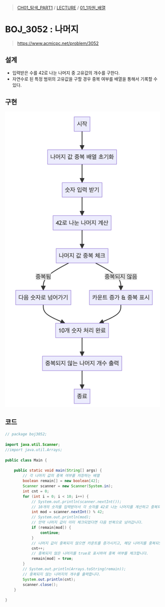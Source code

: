 > [CH01_탐색_PART1](../../) / [LECTURE](../) / [01_1차원_배열](./)

# BOJ_3052 : 나머지
> https://www.acmicpc.net/problem/3052

## 설계
- 입력받은 수를 42로 나눈 나머지 중 고유값의 개수를 구한다.
- 자연수로 된 특정 범위의 고유값을 구할 경우 중복 여부를 배열을 통해서 기록할 수 있다.

## 구현
![BOJ_3052](./BOJ_3052.png)

## 코드
```java
// package boj3052;

import java.util.Scanner;
//import java.util.Arrays;

public class Main {

	public static void main(String[] args) {
		// 각 나머지 값의 중복 여부를 저장하는 배열
		boolean remain[] = new boolean[42];
		Scanner scanner = new Scanner(System.in);
		int cnt = 0;
		for (int i = 0; i < 10; i++) {
			// System.out.println(scanner.nextInt());
			// 10개의 숫자를 입력받아서 각 숫자를 42로 나눈 나머지를 계산하고 중복되지 않는 경우를 카운트합니다.
			int mod = scanner.nextInt() % 42;
			// System.out.println(mod);
			// 만약 나머지 값이 이미 체크되었다면 다음 반복으로 넘어갑니다.
			if (remain[mod]) {
				continue;
			}
			// 나머지 값이 중복되지 않으면 카운트를 증가시키고, 해당 나머지를 중복되었다고 표시합니다.
			cnt++;
			// 중복되지 않은 나머지를 true로 표시하여 중복 여부를 체크합니다.
			remain[mod] = true;
		}
		// System.out.println(Arrays.toString(remain));
        // 중복되지 않는 나머지의 개수를 출력합니다.
		System.out.println(cnt);
		scanner.close();
	}

}
```
